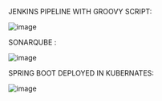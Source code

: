 JENKINS PIPELINE WITH GROOVY SCRIPT:

![image](https://github.com/user-attachments/assets/fc7e5a64-2517-4f6c-b091-4c3803e1f4a4)

SONARQUBE :

![image](https://github.com/user-attachments/assets/cb4b95da-b00a-45cb-b10d-b95dbdec22e7)

SPRING BOOT DEPLOYED IN KUBERNATES:

![image](https://github.com/user-attachments/assets/e5975646-2231-4c58-a89c-c32d85e5f028)
